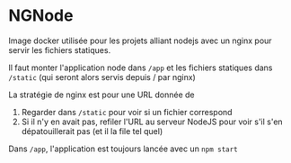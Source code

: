 NGNode
======

Image docker utilisée pour les projets alliant nodejs avec un nginx pour servir les fichiers statiques.

Il faut monter l'application node dans `/app` et les fichiers statiques dans `/static` (qui seront alors servis depuis / par nginx)

La stratégie de nginx est pour une URL donnée de

1. Regarder dans `/static` pour voir si un fichier correspond
2. Si il n'y en avait pas, refiler l'URL au serveur NodeJS pour voir s'il s'en dépatouillerait pas (et il la file tel quel)

Dans `/app`, l'application est toujours lancée avec un `npm start`

